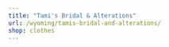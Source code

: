 ```yaml
---
title: "Tami's Bridal & Alterations"
url: /wyoming/tamis-bridal-and-alterations/
shop: clothes
---
```

